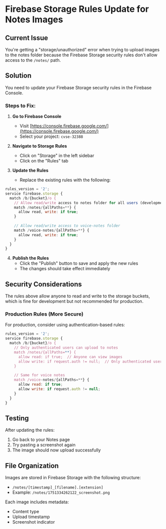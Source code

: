 # Firebase Storage Rules Update for Notes Images

## Current Issue
You're getting a "storage/unauthorized" error when trying to upload images to the notes folder because the Firebase Storage security rules don't allow access to the `/notes/` path.

## Solution
You need to update your Firebase Storage security rules in the Firebase Console.

### Steps to Fix:

1. **Go to Firebase Console**
   - Visit [https://console.firebase.google.com/](https://console.firebase.google.com/)
   - Select your project: `cvse-32388`

2. **Navigate to Storage Rules**
   - Click on "Storage" in the left sidebar
   - Click on the "Rules" tab

3. **Update the Rules**
   - Replace the existing rules with the following:

```javascript
rules_version = '2';
service firebase.storage {
  match /b/{bucket}/o {
    // Allow read/write access to notes folder for all users (development)
    match /notes/{allPaths=**} {
      allow read, write: if true;
    }
    
    // Allow read/write access to voice-notes folder
    match /voice-notes/{allPaths=**} {
      allow read, write: if true;
    }
  }
}
```

4. **Publish the Rules**
   - Click the "Publish" button to save and apply the new rules
   - The changes should take effect immediately

## Security Considerations

The rules above allow anyone to read and write to the storage buckets, which is fine for development but not recommended for production.

### Production Rules (More Secure)
For production, consider using authentication-based rules:

```javascript
rules_version = '2';
service firebase.storage {
  match /b/{bucket}/o {
    // Only authenticated users can upload to notes
    match /notes/{allPaths=**} {
      allow read: if true;  // Anyone can view images
      allow write: if request.auth != null;  // Only authenticated users can upload
    }
    
    // Same for voice notes
    match /voice-notes/{allPaths=**} {
      allow read: if true;
      allow write: if request.auth != null;
    }
  }
}
```

## Testing
After updating the rules:
1. Go back to your Notes page
2. Try pasting a screenshot again
3. The image should now upload successfully

## File Organization
Images are stored in Firebase Storage with the following structure:
- `/notes/[timestamp]_[filename].[extension]`
- Example: `/notes/1751334262122_screenshot.png`

Each image includes metadata:
- Content type
- Upload timestamp
- Screenshot indicator